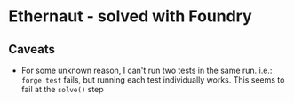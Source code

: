 # Ethernaut - solved with Foundry

## Caveats

- For some unknown reason, I can't run two tests in the same run. i.e.: `forge test` fails, but running each test individually works. This seems to fail at the `solve()` step
